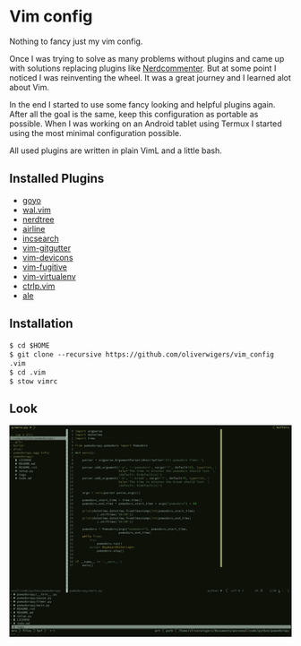 # Vim config

Nothing to fancy just my vim config.

Once I was trying to solve as many problems without plugins and came up with 
solutions replacing plugins like
[Nerdcommenter](https://github.com/scrooloose/nerdcommenter). But at some point
I noticed I was reinventing the wheel. It was a great journey and I learned alot
about Vim. 

In the end I started to use some fancy looking and helpful plugins again. After
all the goal is the same, keep this configuration as portable as possible. When
I was working on an Android tablet using Termux I started using the most minimal
configuration possible.

All used plugins are written in plain VimL and a little bash.

## Installed Plugins
- [goyo](https://github.com/junegunn/goyo.vim)
- [wal.vim](https://github.com/dylanaraps/wal.vim)
- [nerdtree](https://github.com/scrooloose/nerdtree.git)
- [airline](https://github.com/vim-airline/vim-airline)
- [incsearch](https://github.com/haya14busa/incsearch.vim)
- [vim-gitgutter](https://github.com/airblade/vim-gitgutter)
- [vim-devicons](https://github.com/ryanoasis/vim-devicons.git)
- [vim-fugitive](https://github.com/tpope/vim-fugitive.git)
- [vim-virtualenv](https://github.com/plytophogy/vim-virtualenv.git)
- [ctrlp.vim](https://github.com/ctrlpvim/ctrlp.vim.git)
- [ale](https://github.com/w0rp/ale.git)


## Installation

```
$ cd $HOME
$ git clone --recursive https://github.com/oliverwigers/vim_config .vim
$ cd .vim
$ stow vimrc
```

## Look

![Vim](screenshot.png)
